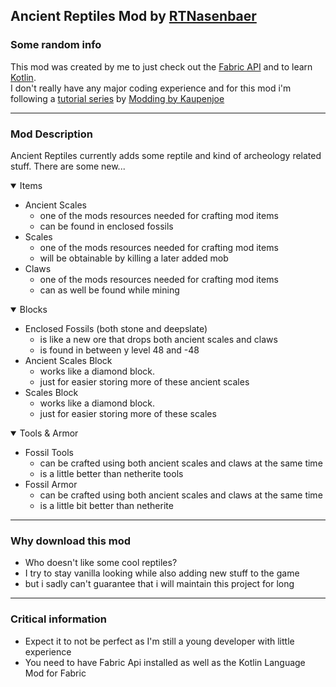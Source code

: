 ## Ancient Reptiles Mod by [RTNasenbaer](https://github.com/RTNasenbaer)
### Some random info
This mod was created by me to just check out the [Fabric API](https://fabricmc.net/develop/) and to learn [Kotlin](https://kotlinlang.org).\
I don't really have any major coding experience and for this mod i'm following a [tutorial series](https://youtube.com/playlist?list=PLKGarocXCE1EO43Dlf5JGh7Yk-kRAXUEJ&si=Jxk7ubnLpKbuGCrF) by [Modding by Kaupenjoe](https://www.youtube.com/@ModdingByKaupenjoe)
- - -
### Mod Description
Ancient Reptiles currently adds some reptile and kind of archeology related stuff.
There are some new...
<details open>
    <summary>Items</summary>
        <ul>
            <li>Ancient Scales
                <ul><li>one of the mods resources needed for crafting mod items</li></ul>
                <ul><li>can be found in enclosed fossils</li></ul></li>
            <li>Scales
                <ul><li>one of the mods resources needed for crafting mod items</li></ul>
                <ul><li>will be obtainable by killing a later added mob</li></ul></li>
            <li>Claws
                <ul><li>one of the mods resources needed for crafting mod items</li></ul>
                <ul><li>can as well be found while mining</li></ul></li>
        </ul>
</details>
<details open>
    <summary>Blocks</summary>
        <ul>
            <li>Enclosed Fossils (both stone and deepslate)
                <ul><li>is like a new ore that drops both ancient scales and claws</li></ul>
                <ul><li>is found in between y level 48 and -48</li></ul></li>
            <li>Ancient Scales Block
                <ul><li>works like a diamond block.</li></ul>
                <ul><li>just for easier storing more of these ancient scales</li></ul></li>
            <li>Scales Block
                <ul><li>works like a diamond block.</li></ul>
                <ul><li>just for easier storing more of these scales</li></ul></li>
        </ul>
</details>
<details open>
    <summary>Tools & Armor</summary>
    <ul>
        <li>Fossil Tools
            <ul><li>can be crafted using both ancient scales and claws at the same time</li></ul>
            <ul><li>is a little better than netherite tools</li></ul></li>
        <li>Fossil Armor
            <ul><li>can be crafted using both ancient scales and claws at the same time</li></ul>
            <ul><li>is a little bit better than netherite</li></ul></li>
    </ul>
</details>

- - -
### Why download this mod
 - Who doesn't like some cool reptiles?
 - I try to stay vanilla looking while also adding new stuff to the game
 - but i sadly can't guarantee that i will maintain this project for long
- - -
### Critical information
 - Expect it to not be perfect as I'm still a young developer with little experience
 - You need to have Fabric Api installed as well as the Kotlin Language Mod for Fabric
